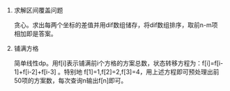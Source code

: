 1. 求解区间覆盖问题

   贪心。求出每两个坐标的差值并用dif数组储存，将dif数组排序，取前n-m项相加即是答案。

2. 铺满方格

   简单线性dp。用f[i]表示铺满前i个方格的方案总数，状态转移方程为：f[i]=f[i-1]+f[i-2]+f[i-3] 。特别地 f[1]=1,f[2]=2,f[3]=4，用上述方程即可预处理出前50项的方案数，每次查询n输出f[n]即可。

